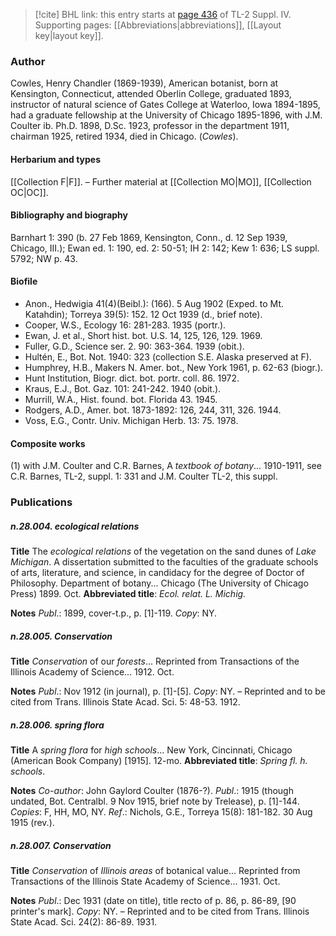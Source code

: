 > [!cite] BHL link: this entry starts at [page 436](https://www.biodiversitylibrary.org/item/103860#page/446/mode/1up) of TL-2 Suppl. IV.
> Supporting pages: [[Abbreviations|abbreviations]], [[Layout key|layout key]].

### Author

Cowles, Henry Chandler (1869-1939), American botanist, born at Kensington, Connecticut, attended Oberlin College, graduated 1893, instructor of natural science of Gates College at Waterloo, Iowa 1894-1895, had a graduate fellowship at the University of Chicago 1895-1896, with J.M. Coulter ib. Ph.D. 1898, D.Sc. 1923, professor in the department 1911, chairman 1925, retired 1934, died in Chicago. (*Cowles*).

#### Herbarium and types

[[Collection F|F]]. – Further material at [[Collection MO|MO]], [[Collection OC|OC]].

#### Bibliography and biography

Barnhart 1: 390 (b. 27 Feb 1869, Kensington, Conn., d. 12 Sep 1939, Chicago, III.); Ewan ed. 1: 190, ed. 2: 50-51; IH 2: 142; Kew 1: 636; LS suppl. 5792; NW p. 43.

#### Biofile

- Anon., Hedwigia 41(4)(Beibl.): (166). 5 Aug 1902 (Exped. to Mt. Katahdin); Torreya 39(5): 152. 12 Oct 1939 (d., brief note).
- Cooper, W.S., Ecology 16: 281-283. 1935 (portr.).
- Ewan, J. et al., Short hist. bot. U.S. 14, 125, 126, 129. 1969.
- Fuller, G.D., Science ser. 2. 90: 363-364. 1939 (obit.).
- Hultén, E., Bot. Not. 1940: 323 (collection S.E. Alaska preserved at F).
- Humphrey, H.B., Makers N. Amer. bot., New York 1961, p. 62-63 (biogr.).
- Hunt Institution, Biogr. dict. bot. portr. coll. 86. 1972.
- Kraus, E.J., Bot. Gaz. 101: 241-242. 1940 (obit.).
- Murrill, W.A., Hist. found. bot. Florida 43. 1945.
- Rodgers, A.D., Amer. bot. 1873-1892: 126, 244, 311, 326. 1944.
- Voss, E.G., Contr. Univ. Michigan Herb. 13: 75. 1978.

#### Composite works

(1) with J.M. Coulter and C.R. Barnes, A *textbook of botany*... 1910-1911, see C.R. Barnes, TL-2, suppl. 1: 331 and J.M. Coulter TL-2, this suppl.

### Publications

##### n.28.004. ecological relations

**Title**
The *ecological relations* of the vegetation on the sand dunes of *Lake Michigan*. A dissertation submitted to the faculties of the graduate schools of arts, literature, and science, in candidacy for the degree of Doctor of Philosophy. Department of botany... Chicago (The University of Chicago Press) 1899. Oct.
**Abbreviated title**: *Ecol. relat. L. Michig.*

**Notes**
*Publ*.: 1899, cover-t.p., p. \[1\]-119. *Copy*: NY.

##### n.28.005. Conservation

**Title**
*Conservation* of our *forests*... Reprinted from Transactions of the Illinois Academy of Science... 1912. Oct.

**Notes**
*Publ*.: Nov 1912 (in journal), p. \[1\]-\[5\]. *Copy*: NY. – Reprinted and to be cited from Trans. Illinois State Acad. Sci. 5: 48-53. 1912.

##### n.28.006. spring flora

**Title**
A *spring flora* for *high schools*... New York, Cincinnati, Chicago (American Book Company) \[1915\]. 12-mo.
**Abbreviated title**: *Spring fl. h. schools*.

**Notes**
*Co-author*: John Gaylord Coulter (1876-?).
*Publ*.: 1915 (though undated, Bot. Centralbl. 9 Nov 1915, brief note by Trelease), p. \[1\]-144.
*Copies*: F, HH, MO, NY.
*Ref*.: Nichols, G.E., Torreya 15(8): 181-182. 30 Aug 1915 (rev.).

##### n.28.007. Conservation

**Title**
*Conservation* of *Illinois areas* of botanical value... Reprinted from Transactions of the Illinois State Academy of Science... 1931. Oct.

**Notes**
*Publ*.: Dec 1931 (date on title), title recto of p. 86, p. 86-89, \[90 printer's mark\]. *Copy*: NY. – Reprinted and to be cited from Trans. Illinois State Acad. Sci. 24(2): 86-89. 1931.

